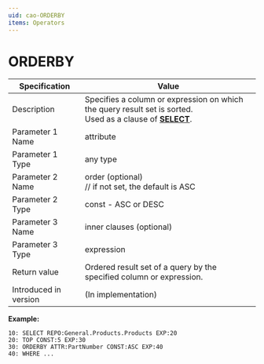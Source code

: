 ```yaml
---
uid: cao-ORDERBY
items: Operators
---
```


# ORDERBY 

| Specification         | Value                                                        |
| --------------------- | ------------------------------------------------------------ |
| Description           | Specifies a column or expression on which the query result set is sorted. <br> Used as a clause of **[SELECT](https://docs.erp.net/tech/advanced/calculated-attributes/operators/select.html)**.           |
| Parameter 1 Name      | attribute                                                         |
| Parameter 1 Type      | any type                                 |
| Parameter 2 Name      | order (optional) <br> // if not set, the default is ASC                                                            |
| Parameter 2 Type      | const - ASC or DESC                                                            |
| Parameter 3 Name      | inner clauses (optional)                                                            |
| Parameter 3 Type      | expression                                                           |
| Return value          | Ordered result set of a query by the specified column or expression.                                                          |
| Introduced in version | (In implementation) |


**Example:**

```
10: SELECT REPO:General.Products.Products EXP:20
20: TOP CONST:5 EXP:30
30: ORDERBY ATTR:PartNumber CONST:ASC EXP:40
40: WHERE ...
```
